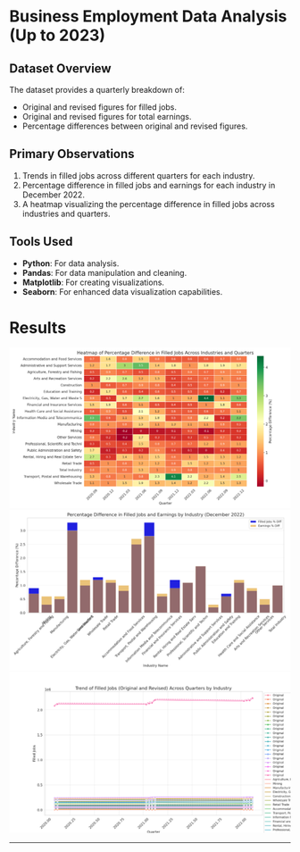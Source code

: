 # Business Employment Data Analysis (Up to 2023)


## Dataset Overview

The dataset provides a quarterly breakdown of:
- Original and revised figures for filled jobs.
- Original and revised figures for total earnings.
- Percentage differences between original and revised figures.

## Primary Observations

1. Trends in filled jobs across different quarters for each industry.
2. Percentage difference in filled jobs and earnings for each industry in December 2022.
3. A heatmap visualizing the percentage difference in filled jobs across industries and quarters.

## Tools Used

- **Python**: For data  analysis.
- **Pandas**: For data manipulation and cleaning.
- **Matplotlib**: For creating visualizations.
- **Seaborn**: For enhanced data visualization capabilities.
# Results

![Heatmap of Filled Jobs Difference](https://github.com/Shivamjha12/Data-analysis-on-Business-Employment-Data-using-python/blob/master/heatmap_filled_jobs_difference.png)
![Percentage Difference in Filled Jobs and Earning by Industry](https://github.com/Shivamjha12/Data-analysis-on-Business-Employment-Data-using-python/blob/master/percentage_difference_dec_2022.png)
![Trend of Filled job in graph representation](https://github.com/Shivamjha12/Data-analysis-on-Business-Employment-Data-using-python/blob/master/trend_filled_jobs.png)


<hr />
<br />

